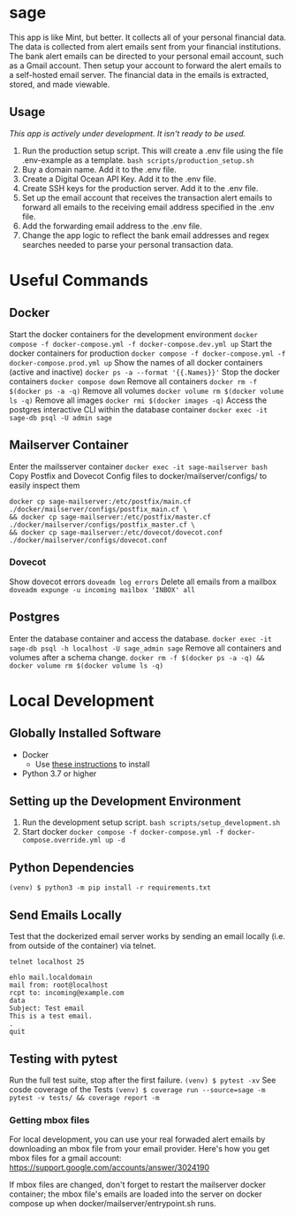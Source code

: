 # sage

This app is like Mint, but better. It collects all of your personal financial data. The data is collected from alert emails sent from your financial institutions. The bank alert emails can be directed to your personal email account, such as a Gmail account. Then setup your account to forward the alert emails to a self-hosted email server. The financial data in the emails is extracted, stored, and made viewable. 

## Usage
*This app is actively under development. It isn't ready to be used.*
1. Run the production setup script. This will create a .env file using the file .env-example as a template.
`bash scripts/production_setup.sh`
2. Buy a domain name. Add it to the .env file.
3. Create a Digital Ocean API Key. Add it to the .env file.
4. Create SSH keys for the production server. Add it to the .env file.
5. Set up the email account that receives the transaction alert emails to forward all emails to the receiving email address specified in the .env file.
6. Add the forwarding email address to the .env file.
8. Change the app logic to reflect the bank email addresses and regex searches needed to parse your personal transaction data.

# Useful Commands
## Docker
Start the docker containers for the development environment
`docker compose -f docker-compose.yml -f docker-compose.dev.yml up`
Start the docker containers for production
`docker compose -f docker-compose.yml -f docker-compose.prod.yml up`
Show the names of all docker containers (active and inactive)
`docker ps -a --format '{{.Names}}'`
Stop the docker containers
`docker compose down`
Remove all containers
`docker rm -f $(docker ps -a -q)`
Remove all volumes
`docker volume rm $(docker volume ls -q)`
Remove all images
`docker rmi $(docker images -q)`
Access the postgres interactive CLI within the database container
`docker exec -it  sage-db psql -U admin sage`

## Mailserver Container
Enter the mailsserver container
`docker exec -it sage-mailserver bash`
Copy Postfix and Dovecot Config files to docker/mailserver/configs/ to easily inspect them
```
docker cp sage-mailserver:/etc/postfix/main.cf ./docker/mailserver/configs/postfix_main.cf \
&& docker cp sage-mailserver:/etc/postfix/master.cf ./docker/mailserver/configs/postfix_master.cf \
&& docker cp sage-mailserver:/etc/dovecot/dovecot.conf ./docker/mailserver/configs/dovecot.conf
```

### Dovecot
Show dovecot errors
`doveadm log errors`
Delete all emails from a mailbox
`doveadm expunge -u incoming mailbox 'INBOX' all`

## Postgres
Enter the database container and access the database.
`docker exec -it sage-db psql -h localhost -U sage_admin sage`
Remove all containers and volumes after a schema change.
`docker rm -f $(docker ps -a -q) && docker volume rm $(docker volume ls -q)`

# Local Development

## Globally Installed Software
- Docker
  - Use [these instructions](https://docs.docker.com/engine/install/) to install 
- Python 3.7 or higher

## Setting up the Development Environment
1. Run the development setup script.
`bash scripts/setup_development.sh`
2. Start docker
`docker compose -f docker-compose.yml -f docker-compose.override.yml up -d` 

## Python Dependencies
`(venv) $ python3 -m pip install -r requirements.txt`

## Send Emails Locally
Test that the dockerized email server works by sending an email locally (i.e. from outside of the container) via telnet.
```
telnet localhost 25

ehlo mail.localdomain
mail from: root@localhost
rcpt to: incoming@example.com
data
Subject: Test email 
This is a test email.
.
quit
```

## Testing with pytest
Run the full test suite, stop after the first failure.
`(venv) $ pytest -xv`
See cosde coverage of the Tests
`(venv) $ coverage run --source=sage -m pytest -v tests/ && coverage report -m`

### Getting mbox files
For local development, you can use your real forwaded alert emails by downloading an mbox file from your email provider. Here's how you get mbox files for a gmail account:
https://support.google.com/accounts/answer/3024190

If mbox files are changed, don't forget to restart the mailserver docker container; the mbox file's emails are loaded into the server on docker compose up when docker/mailserver/entrypoint.sh runs.
